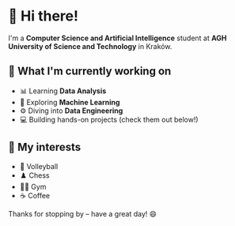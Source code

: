 # 👋 Hi there!

I'm a **Computer Science and Artificial Intelligence** student at **AGH University of Science and Technology** in Kraków.

## 🚀 What I'm currently working on

- 📊 Learning **Data Analysis**
- 🤖 Exploring **Machine Learning**
- ⚙️ Diving into **Data Engineering**
- 💻 Building hands-on projects (check them out below!)

## 🎯 My interests

- 🏐 Volleyball  
- ♟️ Chess
- 🏋️‍♂️ Gym
- ☕ Coffee

Thanks for stopping by – have a great day! 😄

